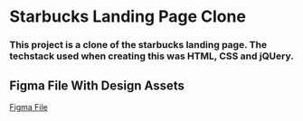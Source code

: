 # Starbucks Landing Page Clone
### This project is a clone of the starbucks landing page. The techstack used when creating this was HTML, CSS and jQUery. 

## Figma File With Design Assets

<a href="https://www.figma.com/design/g282EN23H0NIuFfsDgovfF/Untitled?node-id=0-1&t=QqnNEmU3leRvKazR-1" target="_blank">Figma File</a>